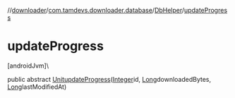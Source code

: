 //[downloader](../../../index.md)/[com.tamdevs.downloader.database](../index.md)/[DbHelper](index.md)/[updateProgress](update-progress.md)

# updateProgress

[androidJvm]\

public abstract [Unit](https://kotlinlang.org/api/latest/jvm/stdlib/kotlin/-unit/index.html)[updateProgress](update-progress.md)([Integer](https://developer.android.com/reference/kotlin/java/lang/Integer.html)id, [Long](https://developer.android.com/reference/kotlin/java/lang/Long.html)downloadedBytes, [Long](https://developer.android.com/reference/kotlin/java/lang/Long.html)lastModifiedAt)

